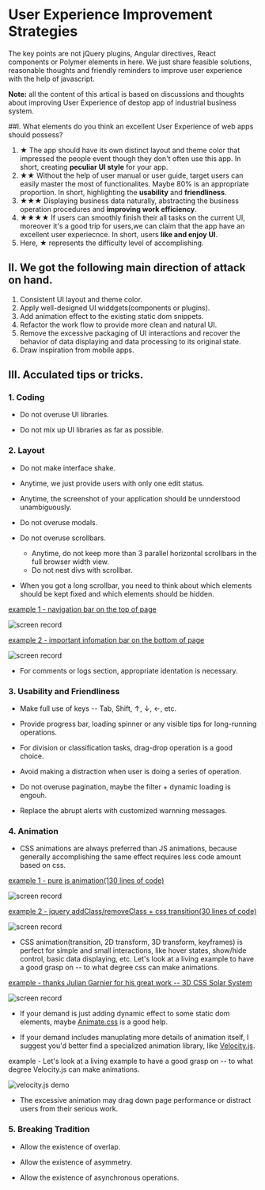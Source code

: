 # User Experience Improvement Strategies
The key points are not jQuery plugins, Angular directives, React components or Polymer elements in here. We just share feasible solutions, reasonable thoughts and friendly reminders to improve user experience with the help of javascript.

**Note:** all the content of this artical is based on discussions and thoughts about improving User Experience of destop app of industrial business system.

##Ⅰ. What elements do you think an excellent User Experience of web apps should possess?
1. ★ The app should have its own distinct layout and theme color that impressed the people event though they don't often use this app. In short, creating **peculiar UI style** for your app.  
2. ★★ Without the help of user manual or user guide, target users can easily master the most of functionalites. Maybe 80% is an appropriate proportion. In short, highlighting the **usability** and **friendliness**.
3. ★★★ Displaying business data naturally, abstracting the business operation procedures and **improving work efficiency**. 
4. ★★★★ If users can smoothly finish their  all  tasks on the current UI, moreover it's a good trip for users,we can claim that the app have an excellent user experiecnce. In short, users **like and enjoy UI**.
5. Here, ★ represents the difficulty level of accomplishing.

## Ⅱ. We got the following main direction of attack on hand.
1. Consistent UI layout and theme color.
2. Apply well-designed UI widdgets(components or plugins).
3. Add animation effect to the existing static dom snippets.
4. Refactor the work flow to provide more clean and natural UI.
5. Remove the excessive packaging of UI interactions and recover the behavior of data displaying and data processing to its original state.
6. Draw inspiration from mobile apps.

## Ⅲ. Acculated  tips or tricks.

### 1. Coding

* Do not overuse UI libraries.

* Do not mix up UI libraries as far as possible.

### 2. Layout

* Do not make interface shake.

* Anytime, we just provide users with only one edit status.

* Anytime, the screenshot of your application should be unnderstood unambiguously.

* Do not overuse modals.

* Do not overuse scrollbars.
  * Anytime, do not keep more than 3 parallel horizontal scrollbars in the full browser width view.
  * Do not nest divs with scrollbar.

* When you got a long scrollbar, you need to think about which elements should be kept fixed and which elements should be hidden.

[example 1 - navigation bar on the top of page](http://dabeng.github.io/user-experience-improvement-strategies/long-scrollbar/example1/)

![screen record](http://dabeng.github.io/user-experience-improvement-strategies/long-scrollbar/example1/screen-record.gif)

[example 2 - important infomation bar on the bottom of page](http://dabeng.github.io/user-experience-improvement-strategies/long-scrollbar/example2/)

![screen record](http://dabeng.github.io/user-experience-improvement-strategies/long-scrollbar/example2/screen-record.gif)

* For comments or logs section, appropriate identation is necessary.

### 3. Usability and Friendliness

* Make full use of keys -- Tab, Shift, ↑, ↓, ←, etc.

* Provide progress bar, loading spinner or any visible tips for long-running operations.

* For division or classification tasks, drag-drop operation is a good choice.

* Avoid making a distraction when user is doing a series of operation.

* Do not overuse pagination, maybe the filter + dynamic loading is engouh.

* Replace the abrupt alerts with customized warnning messages.

### 4. Animation

* CSS animations are always preferred than JS animations, because generally accomplishing the same effect requires less code amount based on css.

[example 1 - pure js animation(130 lines of code)](http://dabeng.github.io/user-experience-improvement-strategies/animation/example1/)

![screen record](http://dabeng.github.io/user-experience-improvement-strategies/animation/example1/screen-record.gif)

[example 2 - jquery addClass/removeClass + css transition(30 lines of code)](http://dabeng.github.io/user-experience-improvement-strategies/animation/example2/)

![screen record](http://dabeng.github.io/user-experience-improvement-strategies/animation/example2/screen-record.gif)

* CSS animation(transition, 2D transform, 3D transform, keyframes) is perfect for simple and small interactions, like hover states, show/hide control, basic data displaying, etc. Let's look at a living example to have a good grasp on -- to what degree css can make animations.

[example - thanks Julian Garnier for his great work -- 3D CSS Solar System](http://codepen.io/juliangarnier/pen/idhuG)

![screen record](http://dabeng.github.io/user-experience-improvement-strategies/animation/css-3d-solar-system.gif)

* If your demand is just adding dynamic effect to some static dom elements, maybe [Animate.css](http://daneden.github.io/animate.css/) is a good help. 

* If your demand includes manuplating more details of animation itself, I suggest you'd better find a specialized animation library, like [Velocity.js](http://julian.com/research/velocity/).

example - Let's look at a living example to have a good grasp on -- to what degree Velocity.js can make animations.

![velocity.js demo](http://dabeng.github.io/user-experience-improvement-strategies/animation/velocityjs-demo.gif)

* The excessive animation may drag down page performance or distract users from their serious work.


### 5. Breaking Tradition

* Allow the existence of overlap.

* Allow the existence of asymmetry.

* Allow the existence of asynchronous operations.


